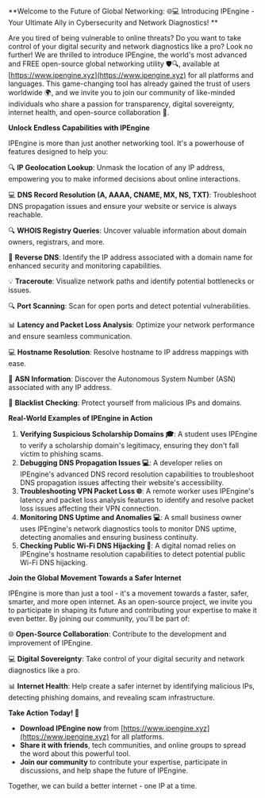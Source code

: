 **Welcome to the Future of Global Networking: 🌐💻 Introducing IPEngine - Your Ultimate Ally in Cybersecurity and Network Diagnostics! **

Are you tired of being vulnerable to online threats? Do you want to take control of your digital security and network diagnostics like a pro? Look no further! We are thrilled to introduce IPEngine, the world's most advanced and FREE open-source global networking utility 🛡️🔍, available at [https://www.ipengine.xyz](https://www.ipengine.xyz) for all platforms and languages. This game-changing tool has already gained the trust of users worldwide 🌍, and we invite you to join our community of like-minded individuals who share a passion for transparency, digital sovereignty, internet health, and open-source collaboration 🚀.

**Unlock Endless Capabilities with IPEngine**

IPEngine is more than just another networking tool. It's a powerhouse of features designed to help you:

🔍 **IP Geolocation Lookup**: Unmask the location of any IP address, empowering you to make informed decisions about online interactions.

💻 **DNS Record Resolution (A, AAAA, CNAME, MX, NS, TXT)**: Troubleshoot DNS propagation issues and ensure your website or service is always reachable.

🔍 **WHOIS Registry Queries**: Uncover valuable information about domain owners, registrars, and more.

🚀 **Reverse DNS**: Identify the IP address associated with a domain name for enhanced security and monitoring capabilities.

💡 **Traceroute**: Visualize network paths and identify potential bottlenecks or issues.

🔍 **Port Scanning**: Scan for open ports and detect potential vulnerabilities.

📊 **Latency and Packet Loss Analysis**: Optimize your network performance and ensure seamless communication.

💻 **Hostname Resolution**: Resolve hostname to IP address mappings with ease.

👥 **ASN Information**: Discover the Autonomous System Number (ASN) associated with any IP address.

🚨 **Blacklist Checking**: Protect yourself from malicious IPs and domains.

**Real-World Examples of IPEngine in Action**

1.  **Verifying Suspicious Scholarship Domains 🎓**: A student uses IPEngine to verify a scholarship domain's legitimacy, ensuring they don't fall victim to phishing scams.
2.  **Debugging DNS Propagation Issues 💻**: A developer relies on IPEngine's advanced DNS record resolution capabilities to troubleshoot DNS propagation issues affecting their website's accessibility.
3.  **Troubleshooting VPN Packet Loss 🌐**: A remote worker uses IPEngine's latency and packet loss analysis features to identify and resolve packet loss issues affecting their VPN connection.
4.  **Monitoring DNS Uptime and Anomalies 💻**: A small business owner uses IPEngine's network diagnostics tools to monitor DNS uptime, detecting anomalies and ensuring business continuity.
5.  **Checking Public Wi-Fi DNS Hijacking 📡**: A digital nomad relies on IPEngine's hostname resolution capabilities to detect potential public Wi-Fi DNS hijacking.

**Join the Global Movement Towards a Safer Internet**

IPEngine is more than just a tool - it's a movement towards a faster, safer, smarter, and more open internet. As an open-source project, we invite you to participate in shaping its future and contributing your expertise to make it even better. By joining our community, you'll be part of:

🌐 **Open-Source Collaboration**: Contribute to the development and improvement of IPEngine.

💻 **Digital Sovereignty**: Take control of your digital security and network diagnostics like a pro.

📊 **Internet Health**: Help create a safer internet by identifying malicious IPs, detecting phishing domains, and revealing scam infrastructure.

**Take Action Today! 🎉**

*   **Download IPEngine now** from [https://www.ipengine.xyz](https://www.ipengine.xyz) for all platforms.
*   **Share it with friends**, tech communities, and online groups to spread the word about this powerful tool.
*   **Join our community** to contribute your expertise, participate in discussions, and help shape the future of IPEngine.

Together, we can build a better internet - one IP at a time.